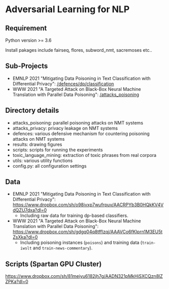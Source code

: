 # Adversarial Learning for NLP

## Requirement
Python version >= 3.6

Install pakages include fairseq, flores, subword_nmt, sacremoses etc..

## Sub-Projects

* EMNLP 2021 "Mitigating Data Poisoning in Text Classification with Differential Privacy": [/defences/dp/classification](https://github.com/nuaaxc/AdvNLP/tree/master/defences/dp/classification)
* WWW 2021 "A Targeted Attack on Black-Box Neural Machine Translation with Parallel Data Poisoning": [/attacks_poisoning](https://github.com/nuaaxc/AdvNLP/tree/master/attacks_poisoning)

## Directory details

* attacks_poisoning: parallel poisoning attacks on NMT systems
* attacks_privacy: privacy leakage on NMT systems
* defences: various defensive mechanism for countering poisoning attacks on NMT systems
* results: drawing figures
* scripts: scripts for running the experiments
* toxic_language_mining: extraction of toxic phrases from real corpora
* utils: various utility functions
* config.py: all configuration settings

## Data
* EMNLP 2021 "Mitigating Data Poisoning in Text Classification with Differential Privacy": https://www.dropbox.com/sh/o98ivxp7wufrpuv/AACRPYb3B0HQkKV4VdQZU7dxa?dl=0
  * Including raw data for training dp-based classifiers.
* WWW 2021 "A Targeted Attack on Black-Box Neural Machine Translation with Parallel Data Poisoning": https://www.dropbox.com/sh/gdgq04q8tfflzqj/AAAVCo6fKIprn1M3EU5tZsXka?dl=0
  * Including poisoning instances (``poisons``) and training data (``train-iwslt`` and ``train-news-commentary``).

## Scripts (Spartan GPU Cluster)
https://www.dropbox.com/sh/81meiyu6182jh7g/AADN321pMkHiSXCQzn8lZZPKa?dl=0

